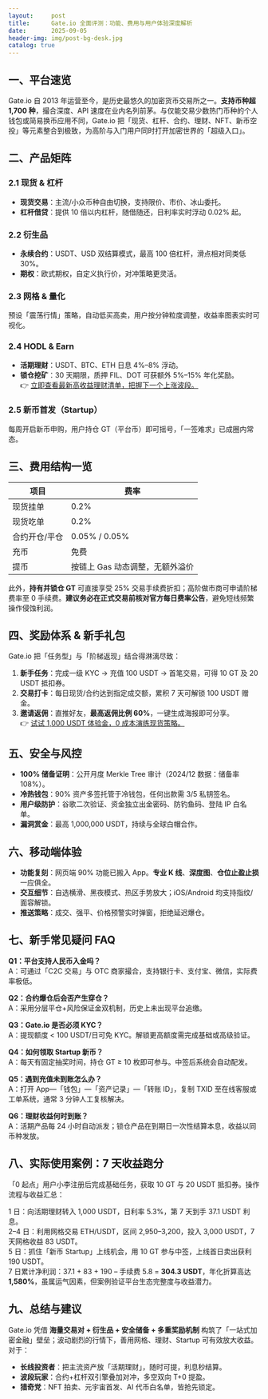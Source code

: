 ```yaml
---
layout:     post
title:      Gate.io 全面评测：功能、费用与用户体验深度解析
date:       2025-09-05
header-img: img/post-bg-desk.jpg
catalog: true
---
```


## 一、平台速览
Gate.io 自 2013 年运营至今，是历史最悠久的加密货币交易所之一。**支持币种超 1,700 种**，撮合深度、API 速度在业内名列前茅。与仅能交易少数热门币种的个人钱包或简易换币应用不同，Gate.io 把「现货、杠杆、合约、理财、NFT、新币空投」等元素整合到极致，为高阶与入门用户同时打开加密世界的「超级入口」。

## 二、产品矩阵

### 2.1 现货 & 杠杆
- **现货交易**：主流/小众币种自由切换，支持限价、市价、冰山委托。
- **杠杆借贷**：提供 10 倍以内杠杆，随借随还，日利率实时浮动 0.02% 起。

### 2.2 衍生品
- **永续合约**：USDT、USD 双结算模式，最高 100 倍杠杆，滑点相对同类低 30%。
- **期权**：欧式期权，自定义执行价，对冲策略更灵活。

### 2.3 网格 & 量化
预设「震荡行情」策略，自动低买高卖，用户按分钟粒度调整，收益率图表实时可视化。

### 2.4 HODL & Earn
- **活期理财**：USDT、BTC、ETH 日息 4%–8% 浮动。
- **锁仓挖矿**：30 天期限，质押 FIL、DOT 可获额外 5%–15% 年化奖励。  
👉 [立即查看最新高收益理财清单，把握下一个上涨波段。](https://okxdog.com/)

### 2.5 新币首发（Startup）
每周开启新币申购，用户持仓 GT（平台币）即可摇号，「一签难求」已成圈内常态。

## 三、费用结构一览  
| 项目 | 费率 |
|---|---|
| 现货挂单 | 0.2% |
| 现货吃单 | 0.2% |
| 合约开仓/平仓 | 0.05% / 0.05% |
| 充币 | 免费 |
| 提币 | 按链上 Gas 动态调整，无额外溢价 |

此外，**持有并锁仓 GT** 可直接享受 25% 交易手续费折扣；高阶做市商可申请阶梯费率至 0 手续费。**建议务必在正式交易前核对官方每日费率公告**，避免短线频繁操作侵蚀利润。

## 四、奖励体系 & 新手礼包
Gate.io 把「任务型」与「阶梯返现」结合得淋漓尽致：

1. **新手任务**：完成一级 KYC → 充值 100 USDT → 首笔交易，可得 10 GT 及 20 USDT 抵扣券。
2. **交易打卡**：每日现货/合约达到指定成交额，累积 7 天可解锁 100 USDT 赠金。
3. **邀请返佣**：直推好友，**最高返佣比例 60%**，一键生成海报即可分享。  
   👉 [试试 1,000 USDT 体验金，0 成本演练现货策略。](https://okxdog.com/)

## 五、安全与风控
- **100% 储备证明**：公开月度 Merkle Tree 审计（2024/12 数据：储备率 108%）。
- **冷热钱包**：90% 资产多签托管于冷钱包，任何出款需 3/5 私钥签名。
- **用户级防护**：谷歌二次验证、资金独立出金密码、防钓鱼码、登陆 IP 白名单。
- **漏洞赏金**：最高 1,000,000 USDT，持续与全球白帽合作。

## 六、移动端体验
- **功能复刻**：网页端 90% 功能已搬入 App。**专业 K 线**、**深度图**、**仓位止盈止损**一应俱全。
- **交互细节**：自选横滑、黑夜模式、热区手势放大；iOS/Android 均支持指纹/面容解锁。
- **推送策略**：成交、强平、价格预警实时弹窗，拒绝延迟爆仓。

## 七、新手常见疑问 FAQ

**Q1：平台支持人民币入金吗？**  
A：可通过「C2C 交易」与 OTC 商家撮合，支持银行卡、支付宝、微信，实际费率极低。

**Q2：合约爆仓后会否产生穿仓？**  
A：采用分层平仓+风险保证金双机制，历史上未出现平台追缴。

**Q3：Gate.io 是否必须 KYC？**  
A：提现额度 < 100 USDT/日可免 KYC。解锁更高额度需完成基础或高级验证。

**Q4：如何领取 Startup 新币？**  
A：每天有固定抽奖时间，持仓 GT ≥ 10 枚即可参与。中签后系统会自动配发。

**Q5：遇到充值未到账怎么办？**  
A：打开 App—「钱包」—「资产记录」—「转账 ID」，复制 TXID 至在线客服或工单系统，通常 3 分钟人工复核解决。

**Q6：理财收益何时到账？**  
A：活期产品每 24 小时自动派发；锁仓产品在到期日一次性结算本息，收益以同币种发放。

## 八、实际使用案例：7 天收益跑分
「0 起点」用户小李注册后完成基础任务，获取 10 GT 与 20 USDT 抵扣券。操作流程与收益汇总：

1 日：向活期理财转入 1,000 USDT，日利率 5.3%，第 7 天到手 37.1 USDT 利息。  
2–4 日：利用网格交易 ETH/USDT，区间 2,950–3,200，投入 3,000 USDT，7 天网格收益 83 USDT。  
5 日：抓住「新币 Startup」上线机会，用 10 GT 参与中签，上线首日卖出获利 190 USDT。  
7 日累计净利润：37.1 + 83 + 190 – 手续费 5.8 = **304.3 USDT**，年化折算高达 **1,580%**，虽属运气因素，但案例验证平台生态完整度与收益潜力。

## 九、总结与建议
Gate.io 凭借 **海量交易对 + 衍生品 + 安全储备 + 多重奖励机制** 构筑了「一站式加密金融」壁垒；波动剧烈的行情下，善用网格、理财、Startup 可有效放大收益。对于：

- **长线投资者**：把主流资产放「活期理财」，随时可提，利息秒结算。
- **波段玩家**：合约+杠杆双引擎叠加对冲，多空双向 T+0 提盈。
- **猎奇党**：NFT 拍卖、元宇宙首发、AI 代币白名单，皆抢先锁定。